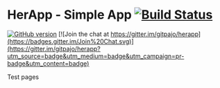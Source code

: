 # HerApp - Simple App [![Build Status](https://travis-ci.org/gitpajo/herapp.svg?branch=master)](https://travis-ci.org/gitpajo/herapp)

[![GitHub version](https://badge.fury.io/gh/gitpajo%2Fherapp.svg)](http://badge.fury.io/gh/gitpajo%2Fherapp) [![Join the chat at https://gitter.im/gitpajo/herapp](https://badges.gitter.im/Join%20Chat.svg)](https://gitter.im/gitpajo/herapp?utm_source=badge&utm_medium=badge&utm_campaign=pr-badge&utm_content=badge)


Test pages
